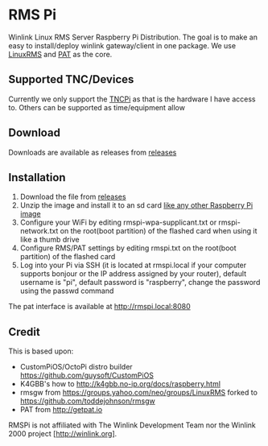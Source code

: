 # RMS Pi
Winlink Linux RMS Server Raspberry Pi Distribution. The goal is to make an easy to install/deploy winlink gateway/client in one package.  We use [LinuxRMS](https://github.com/toddejohnson/rmsgw) and [PAT](http://getpat.io) as the core. 

## Supported TNC/Devices
Currently we only support the [TNCPi](https://tnc-x.com/TNCPi.htm) as that is the hardware I have access to.  Others can be supported as time/equipment allow

## Download
Downloads are available as releases from [releases](https://github.com/toddejohnson/rmspi/releases)

## Installation
1. Download the file from [releases](https://github.com/toddejohnson/rmspi/releases)
2. Unzip the image and install it to an sd card [like any other Raspberry Pi image](https://www.raspberrypi.org/documentation/installation/installing-images/README.md)
3. Configure your WiFi by editing rmspi-wpa-supplicant.txt or rmspi-network.txt on the root(boot partition) of the flashed card when using it like a thumb drive
4. Configure RMS/PAT settings by editing rmspi.txt on the root(boot partition) of the flashed card
5. Log into your Pi via SSH (it is located at rmspi.local if your computer supports bonjour or the IP address assigned by your router), default username is "pi", default password is "raspberry", change the password using the passwd command

The pat interface is available at http://rmspi.local:8080

## Credit
This is based upon:
* CustomPiOS/OctoPi distro builder https://github.com/guysoft/CustomPiOS
* K4GBB's how to http://k4gbb.no-ip.org/docs/raspberry.html 
* rmsgw from https://groups.yahoo.com/neo/groups/LinuxRMS forked to https://github.com/toddejohnson/rmsgw
* PAT from http://getpat.io

RMSPi is not affiliated with The Winlink Development Team nor the Winlink 2000 project [http://winlink.org].
